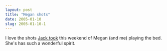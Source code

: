 ```yaml
---
layout: post
title: "Megan shots"
date: 2005-01-10
slug: 2005-01-10-1
---
```


I love the shots  [ Jack took](http://www.muttmansion.com/ds)  this weekend of Megan (and me) playing the bed.  She&apos;s has such a wonderful spirit.  
